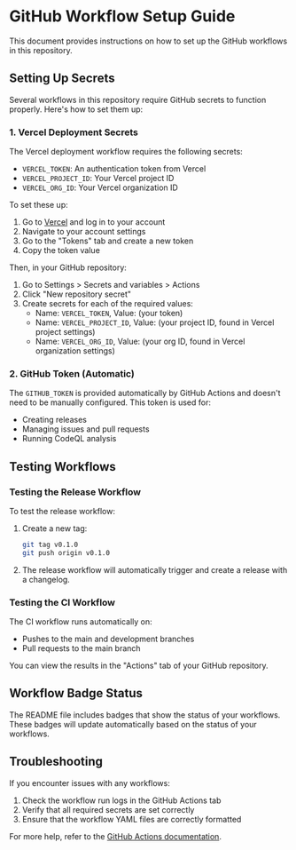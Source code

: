 # GitHub Workflow Setup Guide

This document provides instructions on how to set up the GitHub workflows in this repository.

## Setting Up Secrets

Several workflows in this repository require GitHub secrets to function properly. Here's how to set them up:

### 1. Vercel Deployment Secrets

The Vercel deployment workflow requires the following secrets:

- `VERCEL_TOKEN`: An authentication token from Vercel
- `VERCEL_PROJECT_ID`: Your Vercel project ID
- `VERCEL_ORG_ID`: Your Vercel organization ID

To set these up:

1. Go to [Vercel](https://vercel.com/) and log in to your account
2. Navigate to your account settings
3. Go to the "Tokens" tab and create a new token
4. Copy the token value

Then, in your GitHub repository:

1. Go to Settings > Secrets and variables > Actions
2. Click "New repository secret"
3. Create secrets for each of the required values:
   - Name: `VERCEL_TOKEN`, Value: (your token)
   - Name: `VERCEL_PROJECT_ID`, Value: (your project ID, found in Vercel project settings)
   - Name: `VERCEL_ORG_ID`, Value: (your org ID, found in Vercel organization settings)

### 2. GitHub Token (Automatic)

The `GITHUB_TOKEN` is provided automatically by GitHub Actions and doesn't need to be manually configured. This token is used for:

- Creating releases
- Managing issues and pull requests
- Running CodeQL analysis

## Testing Workflows

### Testing the Release Workflow

To test the release workflow:

1. Create a new tag:
   ```bash
   git tag v0.1.0
   git push origin v0.1.0
   ```

2. The release workflow will automatically trigger and create a release with a changelog.

### Testing the CI Workflow

The CI workflow runs automatically on:
- Pushes to the main and development branches
- Pull requests to the main branch

You can view the results in the "Actions" tab of your GitHub repository.

## Workflow Badge Status

The README file includes badges that show the status of your workflows. These badges will update automatically based on the status of your workflows.

## Troubleshooting

If you encounter issues with any workflows:

1. Check the workflow run logs in the GitHub Actions tab
2. Verify that all required secrets are set correctly
3. Ensure that the workflow YAML files are correctly formatted

For more help, refer to the [GitHub Actions documentation](https://docs.github.com/en/actions). 